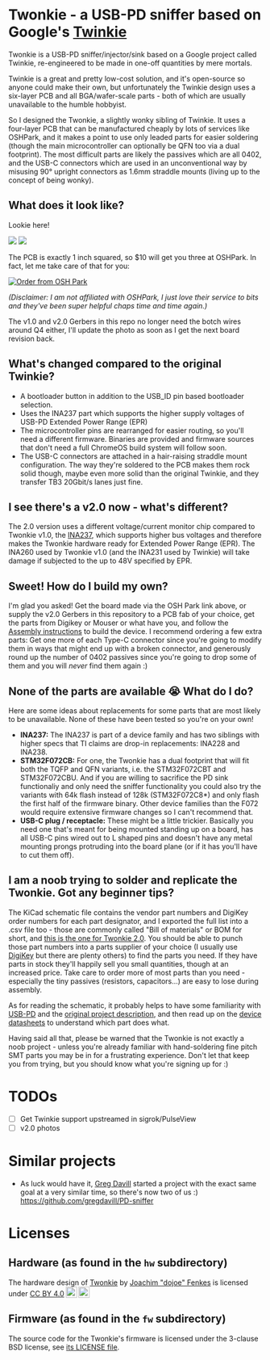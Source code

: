# Twonkie - a USB-PD sniffer based on Google's [Twinkie](https://www.chromium.org/chromium-os/twinkie)

Twonkie is a USB-PD sniffer/injector/sink based on a Google project called Twinkie, re-engineered to be made in one-off quantities by mere mortals.

Twinkie is a great and pretty low-cost solution, and it's open-source so anyone could make their own, but unfortunately the Twinkie design uses a six-layer PCB and all BGA/wafer-scale parts - both of which are usually unavailable to the humble hobbyist.

So I designed the Twonkie, a slightly wonky sibling of Twinkie. It uses a four-layer PCB that can be manufactured cheaply by lots of services like OSHPark, and it makes a point to use only leaded parts for easier soldering (though the main microcontroller can optionally be QFN too via a dual footprint). The most difficult parts are likely the passives which are all 0402, and the USB-C connectors which are used in an unconventional way by misusing 90° upright connectors as 1.6mm straddle mounts (living up to the concept of being wonky).

## What does it look like?

Lookie here!

![](pic/twonkie-v1.0-front.jpg)
![](pic/twonkie-v1.0-back.jpg)

The PCB is exactly 1 inch squared, so $10 will get you three at OSHPark. In fact, let me take care of that for you:

<a href="https://oshpark.com/shared_projects/VxczZuoj"><img src="https://oshpark.com/packs/media/images/badge-5f4e3bf4bf68f72ff88bd92e0089e9cf.png" alt="Order from OSH Park"></img></a>

_(Disclaimer: I am not affiliated with OSHPark, I just love their service to bits and they've been super helpful chaps time and time again.)_

The v1.0 and v2.0 Gerbers in this repo no longer need the botch wires around Q4 either, I'll update the photo as soon as I get the next board revision back.

## What's changed compared to the original Twinkie?

 * A bootloader button in addition to the USB_ID pin based bootloader selection.
 * Uses the INA237 part which supports the higher supply voltages of USB-PD Extended Power Range (EPR)
 * The microcontroller pins are rearranged for easier routing, so you'll need a different firmware. Binaries are provided and firmware sources that don't need a full ChromeOS build system will follow soon.
 * The USB-C connectors are attached in a hair-raising straddle mount configuration. The way they're soldered to the PCB makes them rock solid though, maybe even more solid than the original Twinkie, and they transfer TB3 20Gbit/s lanes just fine.

## I see there's a v2.0 now - what's different?

The 2.0 version uses a different voltage/current monitor chip compared to Twonkie v1.0, the [INA237](ref/ina237.pdf), which supports higher bus voltages and therefore makes the Twonkie hardware ready for Extended Power Range (EPR). The INA260 used by Twonkie v1.0 (and the INA231 used by Twinkie) will take damage if subjected to the up to 48V specified by EPR.

## Sweet! How do I build my own?

I'm glad you asked! Get the board made via the OSH Park link above, or supply the v2.0 Gerbers in this repository to a PCB fab of your choice, get the parts from Digikey or Mouser or what have you, and follow the [Assembly instructions](hw/README.md) to build the device. I recommend ordering a few extra parts: Get one more of each Type-C connector since you're going to modify them in ways that might end up with a broken connector, and generously round up the number of 0402 passives since you're going to drop some of them and you will _never_ find them again :)

## None of the parts are available 😭 What do I do?

Here are some ideas about replacements for some parts that are most likely to be unavailable. None of these have been tested so you're on your own!

 * **INA237:** The INA237 is part of a device family and has two siblings with higher specs that TI claims are drop-in replacements: INA228 and INA238.
 * **STM32F072CB:** For one, the Twonkie has a dual footprint that will fit both the TQFP and QFN variants, i.e. the STM32F072CBT and STM32F072CBU. And if you are willing to sacrifice the PD sink functionaliy and only need the sniffer functionality you could also try the variants with 64k flash instead of 128k (STM32F072C8*) and only flash the first half of the firmware binary. Other device families than the F072 would require extensive firmware changes so I can't recommend that.
 * **USB-C plug / receptacle:** These might be a little trickier. Basically you need one that's meant for being mounted standing up on a board, has all USB-C pins wired out to L shaped pins and doesn't have any metal mounting prongs protruding into the board plane (or if it has you'll have to cut them off).

## I am a noob trying to solder and replicate the Twonkie. Got any beginner tips?

The KiCad schematic file contains the vendor part numbers and DigiKey order numbers for each part designator, and I exported the full list into a .csv file too - those are commonly called "Bill of materials" or BOM for short, and [this is the one for Twonkie 2.0](hw/v2.0/twonkie.bom.csv). You should be able to punch those part numbers into a parts supplier of your choice (I usually use [DigiKey](https://digikey.com/) but there are plenty others) to find the parts you need. If they have parts in stock they'll happily sell you small quantities, though at an increased price. Take care to order more of most parts than you need - especially the tiny passives (resistors, capacitors...) are easy to lose during assembly.

As for reading the schematic, it probably helps to have some familiarity with [USB-PD](https://www.usb.org/document-library/usb-power-delivery) and the [original project description](https://www.chromium.org/chromium-os/twinkie), and then read up on the [device datasheets](ref/) to understand which part does what.

Having said all that, please be warned that the Twonkie is not exactly a noob project - unless you're already familiar with hand-soldering fine pitch SMT parts you may be in for a frustrating experience. Don't let that keep you from trying, but you should know what you're signing up for :)

# TODOs

 * [ ] Get Twinkie support upstreamed in sigrok/PulseView
 * [ ] v2.0 photos

# Similar projects

 * As luck would have it, [Greg Davill](https://github.com/gregdavill) started a project with the exact same goal at a very similar time, so there's now two of us :) https://github.com/gregdavill/PD-sniffer

# Licenses

## Hardware (as found in the `hw` subdirectory)

<p xmlns:cc="http://creativecommons.org/ns#" xmlns:dct="http://purl.org/dc/terms/">The hardware design of <a property="dct:title" rel="cc:attributionURL" href="https://github.com/dojoe/Twonkie">Twonkie</a> by <a rel="cc:attributionURL dct:creator" property="cc:attributionName" href="https://github.com/dojoe">Joachim "dojoe" Fenkes</a> is licensed under <a href="http://creativecommons.org/licenses/by/4.0/" target="_blank" rel="license noopener noreferrer" style="display:inline-block;">CC BY 4.0<img style="height:22px!important;margin-left:3px;vertical-align:text-bottom;" src="https://mirrors.creativecommons.org/presskit/icons/cc.svg"><img style="height:22px!important;margin-left:3px;vertical-align:text-bottom;" src="https://mirrors.creativecommons.org/presskit/icons/by.svg"></a></p>

## Firmware (as found in the `fw` subdirectory)

The source code for the Twonkie's firmware is licensed under the 3-clause BSD license, see [its LICENSE file](fw/LICENSE).
